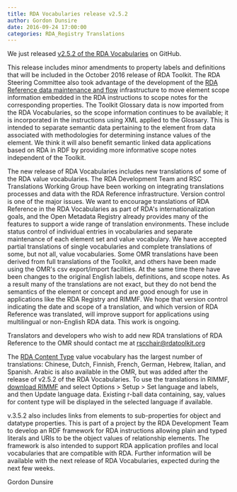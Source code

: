 ```yaml
---
title: RDA Vocabularies release v2.5.2
author: Gordon Dunsire
date: 2016-09-24 17:00:00
categories: RDA_Registry Translations
---
```


We just released [v2.5.2 of the RDA Vocabularies](https://github.com/RDARegistry/RDA-Vocabularies/releases/tag/v2.5.2) on GitHub.

This release includes minor amendments to property labels and definitions that will be included in the October 2016 release of RDA Toolkit. The RDA Steering Committee also took advantage of the development of the [RDA Reference data maintenance and flow](http://www.rdaregistry.info/rgAbout/rdadataflow.html) infrastructure to move element scope information embedded in the RDA instructions to scope notes for the corresponding properties. The Toolkit Glossary data is now imported from the RDA Vocabularies, so the scope information  continues to be available; it is incorporated in the instructions using XML applied to the Glossary. This is intended to separate semantic data pertaining to the element from data associated with methodologies for determining instance values of the element. We think it will also benefit semantic linked data applications based on RDA in RDF by providing more informative scope notes independent of the Toolkit.

The new release of RDA Vocabularies includes new translations of some of the RDA value vocabularies. The RDA Development Team and RSC Translations Working Group have been working on integrating translations processes and data with the RDA Reference infrastructure. Version control is one of the major issues. We want to encourage translations of RDA Reference in the RDA Vocabularies as part of RDA's internationalization goals, and the Open Metadata Registry already provides many of the features to support a wide range of translation environments. These include status control of individual entries in vocabularies and separate maintenance of each element set and value vocabulary. We have accepted partial translations of single vocabularies and complete translations of some, but not all, value vocabularies. Some OMR translations have been derived from full translations of the Toolkit, and others have been made using the OMR's csv export/import facilities. At the same time there have been changes to the original English labels, definitions, and scope notes. As a result many of the translations are not exact, but they do not bend the semantics of the element or concept and are good enough for use in applications like the RDA Registry and RIMMF. We hope that version control indicating the date and scope of a translation, and which version of RDA Reference was translated, will improve support for applications using multilingual or non-English RDA data. This work is ongoing.

Translators and developers who wish to add new RDA translations of RDA Reference to the OMR should contact me at rscchair@rdatoolkit.org

The [RDA Content Type](http://www.rdaregistry.info/termList/RDAContentType/) value vocabulary has the largest number of translations: Chinese, Dutch, Finnish, French, German, Hebrew, Italian, and Spanish. Arabic is also available in the OMR, but was added after the release of v2.5.2 of the RDA Vocabularies. To use the translations in RIMMF, [download RIMMF](http://www.marcofquality.com/wiki/rimmf3/doku.php?id=download&nocache) and select Options > Setup > Set language and labels, and then Update language data. Existing r-ball data containing, say, values for content type will be displayed in the selected language if available.

v.3.5.2 also includes links from elements to sub-properties for object and datatype properties. This is part of a project by the RDA Development Team to develop an RDF framework for RDA instructions allowing plain and typed literals and URIs to be the object values of relationship elements. The framework is also intended to support RDA application profiles and local vocabularies that are compatible with RDA. Further information will be available with the next release of RDA Vocabularies, expected during the next few weeks.

Gordon Dunsire
